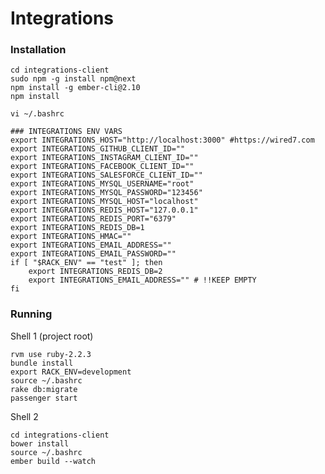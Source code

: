# Integrations


### Installation
    
    cd integrations-client
    sudo npm -g install npm@next
    npm install -g ember-cli@2.10
    npm install

    vi ~/.bashrc
    
    ### INTEGRATIONS ENV VARS
    export INTEGRATIONS_HOST="http://localhost:3000" #https://wired7.com
    export INTEGRATIONS_GITHUB_CLIENT_ID=""
    export INTEGRATIONS_INSTAGRAM_CLIENT_ID=""
    export INTEGRATIONS_FACEBOOK_CLIENT_ID=""
    export INTEGRATIONS_SALESFORCE_CLIENT_ID=""
    export INTEGRATIONS_MYSQL_USERNAME="root"
    export INTEGRATIONS_MYSQL_PASSWORD="123456"
    export INTEGRATIONS_MYSQL_HOST="localhost"
    export INTEGRATIONS_REDIS_HOST="127.0.0.1"
    export INTEGRATIONS_REDIS_PORT="6379"
    export INTEGRATIONS_REDIS_DB=1
    export INTEGRATIONS_HMAC=""
    export INTEGRATIONS_EMAIL_ADDRESS=""
    export INTEGRATIONS_EMAIL_PASSWORD=""
    if [ "$RACK_ENV" == "test" ]; then
        export INTEGRATIONS_REDIS_DB=2
        export INTEGRATIONS_EMAIL_ADDRESS="" # !!KEEP EMPTY
    fi  

### Running

Shell 1 (project root)

    rvm use ruby-2.2.3
    bundle install
    export RACK_ENV=development
    source ~/.bashrc
    rake db:migrate
    passenger start

Shell 2

    cd integrations-client
    bower install
    source ~/.bashrc
    ember build --watch
